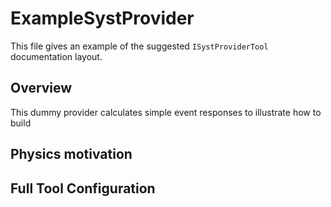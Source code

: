 # ExampleSystProvider

This file gives an example of the suggested `ISystProviderTool` documentation layout.

## Overview

  This dummy provider calculates simple event responses to illustrate how to build

## Physics motivation

## Full Tool Configuration
